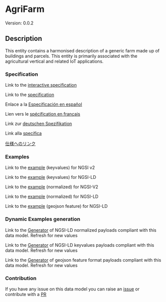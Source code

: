 # AgriFarm
Version: 0.0.2

## Description 

This entity contains a harmonised description of a generic farm made up of buildings and parcels. This entity is primarily associated with the agricultural vertical and related IoT applications.
### Specification

Link to the [interactive specification](https://swagger.lab.fiware.org/?url=https://smart-data-models.github.io/dataModel.Agrifood/AgriFarm/swagger.yaml)

Link to the [specification](https://github.com/smart-data-models/dataModel.Agrifood/blob/master/AgriFarm/doc/spec.md)

Enlace a la [Especificación en español](https://github.com/smart-data-models/dataModel.Agrifood/blob/master/AgriFarm/doc/spec_ES.md)

Lien vers le [spécification en français](https://github.com/smart-data-models/dataModel.Agrifood/blob/master/AgriFarm/doc/spec_FR.md)

Link zur [deutschen Spezifikation](https://github.com/smart-data-models/dataModel.Agrifood/blob/master/AgriFarm/doc/spec_DE.md)

Link alla [specifica](https://github.com/smart-data-models/dataModel.Agrifood/blob/master/AgriFarm/doc/spec_IT.md)

[仕様へのリンク](https://github.com/smart-data-models/dataModel.Agrifood/blob/master/AgriFarm/doc/spec_JA.md)
### Examples

Link to the [example](https://smart-data-models.github.io/dataModel.Agrifood/AgriFarm/examples/example.json) (keyvalues) for NGSI v2

Link to the [example](https://smart-data-models.github.io/dataModel.Agrifood/AgriFarm/examples/example.jsonld) (keyvalues) for NGSI-LD

Link to the [example](https://smart-data-models.github.io/dataModel.Agrifood/AgriFarm/examples/example-normalized.json) (normalized) for NGSI-V2

Link to the [example](https://smart-data-models.github.io/dataModel.Agrifood/AgriFarm/examples/example-normalized.jsonld) (normalized) for NGSI-LD

Link to the [example](https://smart-data-models.github.io/dataModel.Agrifood/AgriFarm/examples/example-geojsonfeature.json) (geojson feature) for NGSI-LD
### Dynamic Examples generation

Link to the [Generator](https://smartdatamodels.org/extra/ngsi-ld_generator.php?schemaUrl=https://raw.githubusercontent.com/smart-data-models/dataModel.Agrifood/master/AgriFarm/schema.json&email=info@smartdatamodels.org) of NGSI-LD normalized payloads compliant with this data model. Refresh for new values

Link to the [Generator](https://smartdatamodels.org/extra/ngsi-ld_generator_keyvalues.php?schemaUrl=https://raw.githubusercontent.com/smart-data-models/dataModel.Agrifood/master/AgriFarm/schema.json&email=info@smartdatamodels.org) of NGSI-LD keyvalues payloads compliant with this data model. Refresh for new values

Link to the [Generator](https://smartdatamodels.org/extra/geojson_features_generator.php?schemaUrl=https://raw.githubusercontent.com/smart-data-models/dataModel.Agrifood/master/AgriFarm/schema.json&email=info@smartdatamodels.org) of geojson feature format payloads compliant with this data model. Refresh for new values
### Contribution

 If you have any issue on this data model you can raise an [issue](https://github.com/smart-data-models/dataModel.Agrifood/issues)  or contribute with a [PR](https://github.com/smart-data-models/dataModel.Agrifood/pulls)